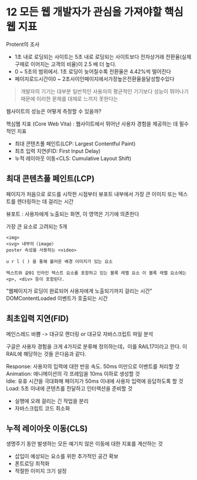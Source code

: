 # 12 모든 웹 개발자가 관심을 가져야할 핵심 웹 지표

Protent의 조사

- 1초 내로 로딩되는 사이트는 5초 내로 로딩되는 사이트보다 전자상거래 전환율(실제 구매로 이어지는 고객의 비율)이 2.5 배 더 높다.
- 0 ~ 5초의 범위에서. 1초 로딩이 늦어질수록 전환율은 4.42%씩 떨어진다
- 페이지로드시간이0 ~ 2초사이인페이지에서가장높은전환율을달성할수있다

> 개발자의 기기는 대부분 일반적인 사용자의 평균적인 기기보다 성능이 뛰어나기 때문에 이러한 문제를 대체로 느끼지 못한다는

웹사이트의 성능은 어떻게 측정할 수 있을까?

핵심웹 지표 (Core Web Vita) : 웹사이트에서 뛰어난 사용자 경험을 제공하는 데 필수적인 지표

- 최대 콘텐츠풀 페인트(LCP: Largest Contentful Paint)
- 최초 입력 지연(FID: First Input Delay)
- 누적 레이아웃 이동<CLS: Cumulative Layout Shift)

## 최대 콘텐츠풀 페인트(LCP)

페이지가 처음으로 로드를 시작한 시점부터 뷰포트 내부에서 가장 큰 이미지 또는 텍스트를 렌더링하는 데 걸리는 시간

뷰포트 : 사용자에게 노출되는 화면, 이 영역은 기기에 의존한다

가장 큰 요소로 고려되는 5개

```
<img>
<svg> 내부의〈image〉
poster 속성을 사용하는 <video>

u r l ( ) 을 통해 불러온 배경 이미지가 있는 요소

텍스트와 같01 인라인 텍스트 요소를 포함하고 있는 블록 레벨 요소 이 블록 레벨 요소에는 <p>, <div> 등이 포함된다.
```

"웹페이지가 로딩이 완료되어 사용자에게 노출되기까지 걸리는 시간"
DOMContentLoaded 이벤트가 호출되는 시간

## 최초입력 지연(FID)

메인스레드 바쁨 -> 대규모 랜더링 or 대규모 자바스크립트 파일 분석

구글은 사용자 경험을 크게 4가지로 분류해 정의하는데，이를 RAIL17이라고 한다. 이 RAIL에 해당하는 것들 은다음과 같다.

Response: 사용자의 입력에 대한 반응 속도. 50ms 미만으로 이벤트를 처리할 것 Animation: 애니메이션의 각 프레임을 10ms 이하로 생성할 것  
Idle: 유휴 시간을 극대화해 페이지가 50ms 이내에 사용자 입력에 응답하도록 할 것 Load: 5초 이내에 콘텐츠를 전달하고 인터랙션을 준비할 것

- 실행에 오래 걸리는 긴 작업을 분리
- 자바스크립트 코드 최소화

## 누적 레이아웃 이동(CLS)

생명주기 동안 발생하는 모든 예기치 않은 이동에 대한 지표를 계산하는 것

- 삽입이 예상되는 요소를 위한 추가적인 공간 확보
- 폰트로딩 최적화
- 적절한 이미지 크기 설정
